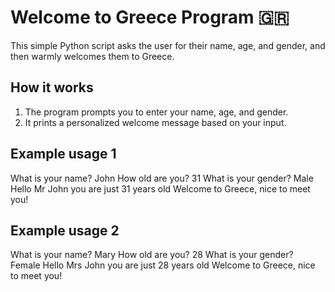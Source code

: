 # Welcome to Greece Program 🇬🇷

This simple Python script asks the user for their name, age, and gender, and then warmly welcomes them to Greece.

## How it works

1. The program prompts you to enter your name, age, and gender.
2. It prints a personalized welcome message based on your input.

## Example usage 1
What is your name? John
How old are you? 31
What is your gender? Male
Hello Mr John you are just 31 years old
Welcome to Greece, nice to meet you!


## Example usage 2
What is your name? Mary
How old are you? 28
What is your gender? Female
Hello Mrs John you are just 28 years old
Welcome to Greece, nice to meet you!
